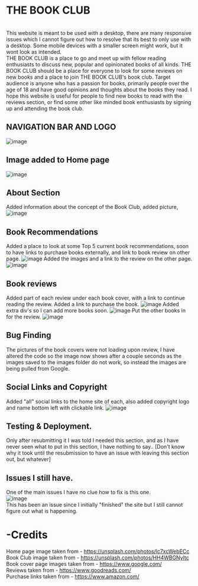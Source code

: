 # THE BOOK CLUB
<br>
This website is meant to be used with a desktop, there are many responsive issues which I cannot figure out how to resolve that its best to only use with a desktop. Some mobile devices with a smaller screen might work, but it wont look as intended.
<br>
THE BOOK CLUB is a place to go and meet up with fellow reading enthusiasts to discuss new, popular and opinionated books of all kinds. THE BOOK CLUB should be a place for everyone to look for some reviews on new books and a place to join THE BOOK CLUB's book club. Target audience is anyone who has a passion for books, primarily people over the age of 18 and have good opinions and thoughts about the books they read. I hope this website is useful for people to find new books to read with the reviews section, or find some other like minded book enthusiasts by signing up and attending the book club.

## NAVIGATION BAR AND LOGO
![image](https://user-images.githubusercontent.com/87777851/129883296-9ed6621c-b640-4f6a-95fe-5e9e1d248ef3.png)

## Image added to Home page
![image](https://user-images.githubusercontent.com/87777851/130059994-27850b3f-70f6-48c8-bf34-88fb950ffba1.png)


## About Section
Added information about the concept of the Book Club, added picture,
![image](https://user-images.githubusercontent.com/87777851/130066853-a8eb0e36-f853-4a21-aac3-1d4710d3c91a.png)

## Book Recommendations
Added a place to look at some Top 5 current book recommendations, soon to have links to purchase books externally, and link to book review on other page.
![image](https://user-images.githubusercontent.com/87777851/130066952-119a486c-1dcc-4853-b2d6-335af2b19056.png)
Added the images and a link to the review on the other page.
![image](https://user-images.githubusercontent.com/87777851/130338868-c6a29b27-5e0e-4aa9-8ae5-48dce7847e20.png)

## Book reviews
Added part of each review under each book cover, with a link to continue reading the review. Added a link to purchase the book.
![image](https://user-images.githubusercontent.com/87777851/130338898-6e30a85e-1465-4fe4-a3d9-f12b251b1af4.png)
Added extra div's so I can add more books soon.
![image](https://user-images.githubusercontent.com/87777851/130338906-5ce765b2-ecbc-4174-8880-00a92106e9ed.png)
Put the other books in for the review.
![image](https://user-images.githubusercontent.com/87777851/131216672-d6617835-e682-4278-a503-6436c8b18ca4.png)

## Bug Finding
The pictures of the book covers were not loading upon review, I have altered the code so the image now shows after a couple seconds as the images saved to the images folder do not work, so instead the images are being pulled from Google.

## Social Links and Copyright
Added "all" social links to the home site of each, also added copyright logo and name bottom left with clickable link.
![image](https://user-images.githubusercontent.com/87777851/130067037-aca72956-1c63-449e-89b8-dd9230822baf.png)

## Testing & Deployment.
Only after resubmitting it I was told I needed this section, and as I have never seen what to put in this section, I have nothing to say.. [Don't know why it took until the resubmission to have an issue with leaving this section out, but whatever]

## Issues I still have.
One of the main issues I have no clue how to fix is this one. <br>
![image](https://user-images.githubusercontent.com/87777851/142676458-932c30b2-bd26-498e-8455-5e7e86ddd831.png) <br>
This has been an issue since I initially "finished" the site but I still cannot figure out what is happening.


# -Credits
Home page image taken from - https://unsplash.com/photos/lc7xcWebECc  
Book Club image taken from - https://unsplash.com/photos/HH4WBGNyltc  
Book cover page images taken from - https://www.google.com/  
Reviews taken from - https://www.goodreads.com/  
Purchase links taken from - https://www.amazon.com/  
